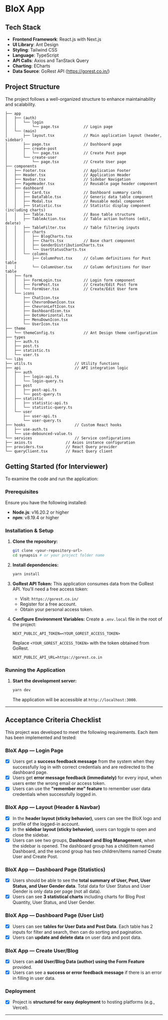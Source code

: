 # BloX App

## Tech Stack

- **Frontend Framework**: React.js with Next.js
- **UI Library**: Ant Design
- **Styling**: Tailwind CSS
- **Language**: TypeScript
- **API Calls**: Axios and TanStack Query
- **Charting**: ECharts
- **Data Source**: GoRest API (https://gorest.co.in/)

## Project Structure

The project follows a well-organized structure to enhance maintainability and scalability.

```
├── app
│   ├── (auth)
│   │   └── login
│   │       └── page.tsx           // Login page
│   └── (main)
│       ├── layout.tsx             // Main application layout (header, sidebar)
│       ├── page.tsx               // Dashboard page
│       ├── create-post
│       │   └── page.tsx           // Create Post page
│       └── create-user
│           └── page.tsx           // Create User page
├── components
│   ├── Footer.tsx                 // Application Footer
│   ├── Header.tsx                 // Application Header
│   ├── Navbar.tsx                 // Sidebar Navigation
│   ├── PageHeader.tsx             // Reusable page header component
│   ├── dashboard
│   │   ├── Card.tsx               // Dashboard summary cards
│   │   ├── DataTable.tsx          // Generic data table component
│   │   ├── Modal.tsx              // Reusable modal component
│   │   ├── Statistic.tsx          // Statistic display component (including charts)
│   │   ├── Table.tsx              // Base table structure
│   │   ├── TableAction.tsx        // Table action buttons (edit, delete)
│   │   ├── TableFilter.tsx        // Table filtering inputs
│   │   ├── charts
│   │   │   ├── BlogCharts.tsx
│   │   │   ├── Charts.tsx         // Base chart component
│   │   │   ├── GenderDistributionCharts.tsx
│   │   │   └── UserStatusCharts.tsx
│   │   └── columns
│   │       ├── ColumnPost.tsx     // Column definitions for Post table
│   │       └── ColumnUser.tsx     // Column definitions for User table
│   ├── form
│   │   ├── FormLogin.tsx          // Login form component
│   │   ├── FormPost.tsx           // Create/Edit Post form
│   │   └── FormUser.tsx           // Create/Edit User form
│   └── icons
│       ├── ChatIcon.tsx
│       ├── ChevronDownIcon.tsx
│       ├── ChevronLeftIcon.tsx
│       ├── DashboardIcon.tsx
│       ├── DotsHorizontal.tsx
│       ├── MenuDownIcon.tsx
│       └── UserIcon.tsx
├── theme
│   └── themeConfig.ts             // Ant Design theme configuration
├── types
│   ├── auth.ts
│   ├── post.ts
│   ├── statistic.ts
│   └── user.ts
└── libs
├── utils.ts                   // Utility functions
├── api                        // API integration logic
│   ├── auth
│   │   ├── login-api.ts
│   │   └── login-query.ts
│   ├── post
│   │   ├── post-api.ts
│   │   └── post-query.ts
│   ├── statistic
│   │   ├── statistic-api.ts
│   │   └── statistic-query.ts
│   └── user
│       ├── user-api.ts
│       └── user-query.ts
├── hooks                      // Custom React hooks
│   ├── use-auth.ts
│   └── use-debounced-value.ts
└── services                   // Service configurations
├── axios.ts               // Axios instance configuration
├── providers.tsx          // React Query provider
└── queryClient.tsx        // React Query client
```

## Getting Started (for Interviewer)

To examine the code and run the application:

### Prerequisites

Ensure you have the following installed:

- **Node.js**: v16.20.2 or higher
- **npm**: v8.19.4 or higher

### Installation & Setup

1.  **Clone the repository:**

    ```bash
    git clone <your-repository-url>
    cd synapsis # or your project folder name
    ```

2.  **Install dependencies:**

    ```bash
    yarn install
    ```

3.  **GoRest API Token:**
    This application consumes data from the GoRest API. You'll need a free access token:

    - Visit: `https://gorest.co.in/`
    - Register for a free account.
    - Obtain your personal access token.

4.  **Configure Environment Variables:**
    Create a `.env.local` file in the root of the project:

    ```
    NEXT_PUBLIC_API_TOKEN=<YOUR_GOREST_ACCESS_TOKEN>
    ```

    Replace `<YOUR_GOREST_ACCESS_TOKEN>` with the token obtained from GoRest.

    ```
    NEXT_PUBLIC_API_URL=https://gorest.co.in
    ```

### Running the Application

1.  **Start the development server:**

    ```bash
    yarn dev
    ```

    The application will be accessible at `http://localhost:3000`.

---

## Acceptance Criteria Checklist

This project was developed to meet the following requirements. Each item has been implemented and tested:

### BloX App — Login Page

- [x] Users get a **success feedback message** from the system when they successfully log in with correct credentials and are redirected to the dashboard page.
- [x] Users get **error message feedback (immediately)** for every input, when users enter the wrong email or access token.
- [x] Users can use the **"remember me" feature** to remember user data credentials when successfully logged in.

### BloX App — Layout (Header & Navbar)

- [x] In the **header layout (sticky behavior)**, users can see the BloX logo and profile of the logged-in account.
- [x] In the **sidebar layout (sticky behavior)**, users can toggle to open and close the sidebar.
- [x] Users can see two groups, **Dashboard and Blog Management**, when the sidebar is opened. The dashboard group has a child/item named Dashboard, and the second group has two children/items named Create User and Create Post.

### BloX App — Dashboard Page (Statistics)

- [x] Users should be able to see the **total summary of User, Post, User Status, and User Gender data**. Total data for User Status and User Gender is only data per page (not all data).
- [x] Users can see **3 statistical charts** including charts for Blog Post Quantity, User Status, and User Gender.

### BloX App — Dashboard Page (User List)

- [x] Users can see **tables for User Data and Post Data**. Each table has 2 inputs for filter and search, then can do sorting and pagination.
- [x] Users can **update and delete data** on user data and post data.

### BloX App — Create User/Blog

- [x] Users can **add User/Blog Data (author) using the Form Feature** provided.
- [x] Users can see a **success or error feedback message** if there is an error in filling in user data.

### Deployment

- [x] Project is **structured for easy deployment** to hosting platforms (e.g., Vercel).

---
